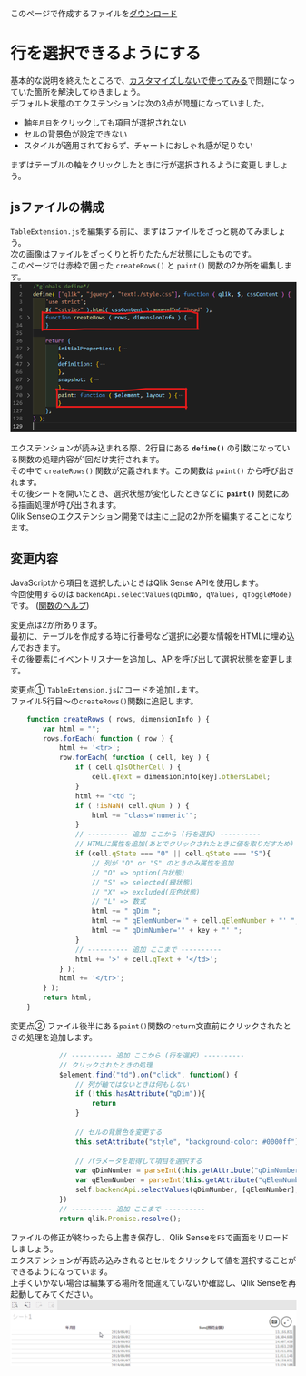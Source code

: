 このページで作成するファイルを[ダウンロード](https://github.com/ISLdekura/QsExtensionTutorialSite/tree/master/Working_Extension/1_4)

# 行を選択できるようにする
基本的な説明を終えたところで、[カスタマイズしないで使ってみる](Use_Default_Extension.md)で問題になっていた箇所を解決してゆきましょう。  
デフォルト状態のエクステンションは次の3点が問題になっていました。

- 軸`年月日`をクリックしても項目が選択されない
- セルの背景色が設定できない
- スタイルが適用されておらず、チャートにおしゃれ感が足りない

まずはテーブルの軸をクリックしたときに行が選択されるように変更しましょう。

## jsファイルの構成
`TableExtension.js`を編集する前に、まずはファイルをざっと眺めてみましょう。  
次の画像はファイルをざっくりと折りたたんだ状態にしたものです。  
このページでは赤枠で囲った `createRows()` と `paint()` 関数の2か所を編集します。
![Js_Folded](img/Js_Folded.png)

エクステンションが読み込まれる際、2行目にある **`define()`** の引数になっている関数の処理内容が1回だけ実行されます。  
その中で `createRows()` 関数が定義されます。この関数は `paint()` から呼び出されます。  
その後シートを開いたとき、選択状態が変化したときなどに **`paint()`** 関数にある描画処理が呼び出されます。  
Qlik Senseのエクステンション開発では主に上記の2か所を編集することになります。

## 変更内容
JavaScriptから項目を選択したいときはQlik Sense APIを使用します。  
今回使用するのは `backendApi.selectValues(qDimNo, qValues, qToggleMode)`です。
([関数のヘルプ](https://help.qlik.com/en-US/sense-developer/June2019/Subsystems/APIs/Content/Sense_ClientAPIs/BackendAPI/selectvalues-method.htm)) 

変更点は2か所あります。  
最初に、テーブルを作成する時に行番号など選択に必要な情報をHTMLに埋め込んでおきます。  
その後要素にイベントリスナーを追加し、APIを呼び出して選択状態を変更します。

変更点①
`TableExtension.js`にコードを追加します。  
ファイル5行目～の`createRows()`関数に追記します。
```js
	function createRows ( rows, dimensionInfo ) {
		var html = "";
		rows.forEach( function ( row ) {
			html += '<tr>';
			row.forEach( function ( cell, key ) {
				if ( cell.qIsOtherCell ) {
					cell.qText = dimensionInfo[key].othersLabel;
				}
				html += "<td ";
				if ( !isNaN( cell.qNum ) ) {
					html += "class='numeric'";
				}
                // ---------- 追加 ここから (行を選択) ----------
                // HTMLに属性を追加(あとでクリックされたときに値を取りだすため)
				if (cell.qState === "O" || cell.qState === "S"){
					// 列が "O" or "S" のときのみ属性を追加
                    // "O" => option(白状態)
                    // "S" => selected(緑状態) 
                    // "X" => excluded(灰色状態)
                    // "L" => 数式
					html += " qDim ";
					html += " qElemNumber='" + cell.qElemNumber + "' ";
					html += " qDimNumber='" + key + "' ";
				}
                // ---------- 追加 ここまで ----------
				html += '>' + cell.qText + '</td>';
			} );
			html += '</tr>';
		} );
		return html;
	}
```

変更点②
ファイル後半にある`paint()`関数の`return`文直前にクリックされたときの処理を追加します。  
```js
			// ---------- 追加 ここから (行を選択) ----------
			// クリックされたときの処理
			$element.find("td").on("click", function() {
				// 列が軸ではないときは何もしない
				if (!this.hasAttribute("qDim")){
					return
				}

                // セルの背景色を変更する
                this.setAttribute("style", "background-color: #0000ff");

				// パラメータを取得して項目を選択する
				var qDimNumber = parseInt(this.getAttribute("qDimNumber"));
				var qElemNumber = parseInt(this.getAttribute("qElemNumber"));
				self.backendApi.selectValues(qDimNumber, [qElemNumber], true);
			})
			// ---------- 追加 ここまで ----------
			return qlik.Promise.resolve();
```

ファイルの修正が終わったら上書き保存し、Qlik Senseを`F5`で画面をリロードしましょう。  
エクステンションが再読み込みされるとセルをクリックして値を選択することができるようになっています。  
上手くいかない場合は編集する場所を間違えていないか確認し、Qlik Senseを再起動してみてください。  
![Click_And_Select](img/Click_And_Select.gif)

